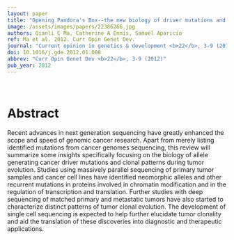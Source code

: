 ```yaml
---
layout: paper
title: "Opening Pandora's Box--the new biology of driver mutations and clonal evolution in cancer as revealed by next generation sequencing."
image: /assets/images/papers/22386266.jpg
authors: Qianli C Ma, Catherine A Ennis, Samuel Aparicio
ref: Ma et al. 2012. Curr Opin Genet Dev.
journal: "Current opinion in genetics & development <b>22</b>, 3-9 (2012)"
doi: 10.1016/j.gde.2012.01.008
abbrev: "Curr Opin Genet Dev <b>22</b>, 3-9 (2012)"
pub_year: 2012
---
```


<br />
<div data-badge-popover="right" data-badge-type="donut" data-pmid="22386266" data-hide-no-mentions="true" class="altmetric-embed"></div>

# Abstract

Recent advances in next generation sequencing have greatly enhanced the scope and speed of genomic cancer research. Apart from merely listing identified mutations from cancer genomes sequencing, this review will summarize some insights specifically focusing on the biology of allele generating cancer driver mutations and clonal patterns during tumor evolution. Studies using massively parallel sequencing of primary tumor samples and cancer cell lines have identified neomorphic alleles and other recurrent mutations in proteins involved in chromatin modification and in the regulation of transcription and translation. Further studies with deep sequencing of matched primary and metastatic tumors have also started to characterize distinct patterns of tumor clonal evolution. The development of single cell sequencing is expected to help further elucidate tumor clonality and aid the translation of these discoveries into diagnostic and therapeutic applications.

